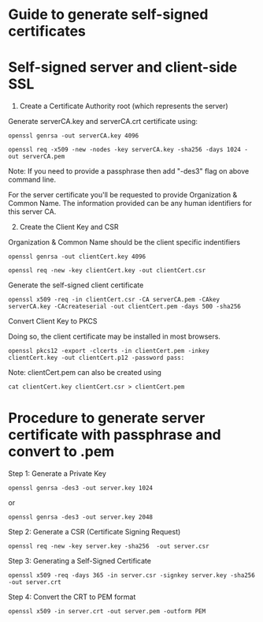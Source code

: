 # Guide to generate self-signed certificates

# Self-signed server and client-side SSL

1) Create a Certificate Authority root (which represents the server)

Generate serverCA.key and serverCA.crt certificate using:

```openssl genrsa -out serverCA.key 4096```

```openssl req -x509 -new -nodes -key serverCA.key -sha256 -days 1024 -out serverCA.pem```

Note: If you need to provide a passphrase then add "-des3" flag on above command line. 

For the server certificate you'll be requested to provide Organization & Common Name. The information provided can be any human identifiers for this server CA.

2) Create the Client Key and CSR

Organization & Common Name should be the client specific indentifiers 

```openssl genrsa -out clientCert.key 4096```

```openssl req -new -key clientCert.key -out clientCert.csr```

Generate the self-signed client certificate

```openssl x509 -req -in clientCert.csr -CA serverCA.pem -CAkey serverCA.key -CAcreateserial -out clientCert.pem -days 500 -sha256```

Convert Client Key to PKCS

Doing so, the client certificate may be installed in most browsers.

```openssl pkcs12 -export -clcerts -in clientCert.pem -inkey clientCert.key -out clientCert.p12 -password pass:```

Note: clientCert.pem can also be created using
     
```cat clientCert.key clientCert.csr > clientCert.pem```

# Procedure to generate server certificate with passphrase and convert to .pem

Step 1: Generate a Private Key 

```openssl genrsa -des3 -out server.key 1024```

or

```openssl genrsa -des3 -out server.key 2048```

Step 2: Generate a CSR (Certificate Signing Request) 

```openssl req -new -key server.key -sha256  -out server.csr```

Step 3: Generating a Self-Signed Certificate 

```openssl x509 -req -days 365 -in server.csr -signkey server.key -sha256 -out server.crt```

Step 4: Convert the CRT to PEM format

```openssl x509 -in server.crt -out server.pem -outform PEM```
